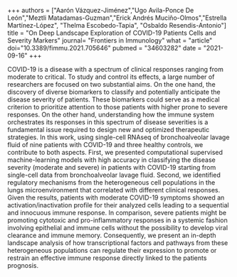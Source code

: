 +++ authors = ["Aarón Vázquez-Jiménez","Ugo Avila-Ponce De León","Meztli Matadamas-Guzman","Erick Andrés Muciño-Olmos","Estrella Martínez-López", "Thelma Escobedo-Tapia", "Osbaldo Resendis-Antonio"] title = "On Deep Landscape Exploration of COVID-19 Patients Cells and Severity Markers" journal= "Frontiers in Immunology" what = "article" doi="10.3389/fimmu.2021.705646" pubmed = "34603282" date = "2021-09-16" +++

COVID-19 is a disease with a spectrum of clinical responses ranging from moderate to critical. To study and control its effects, a large number of researchers are focused on two substantial aims. On the one hand, the discovery of diverse biomarkers to classify and potentially anticipate the disease severity of patients. These biomarkers could serve as a medical criterion to prioritize attention to those patients with higher prone to severe responses. On the other hand, understanding how the immune system orchestrates its responses in this spectrum of disease severities is a fundamental issue required to design new and optimized therapeutic strategies. In this work, using single-cell RNAseq of bronchoalveolar lavage fluid of nine patients with COVID-19 and three healthy controls, we contribute to both aspects. First, we presented computational supervised machine-learning models with high accuracy in classifying the disease severity (moderate and severe) in patients with COVID-19 starting from single-cell data from bronchoalveolar lavage fluid. Second, we identified regulatory mechanisms from the heterogeneous cell populations in the lungs microenvironment that correlated with different clinical responses. Given the results, patients with moderate COVID-19 symptoms showed an activation/inactivation profile for their analyzed cells leading to a sequential and innocuous immune response. In comparison, severe patients might be promoting cytotoxic and pro-inflammatory responses in a systemic fashion involving epithelial and immune cells without the possibility to develop viral clearance and immune memory. Consequently, we present an in-depth landscape analysis of how transcriptional factors and pathways from these heterogeneous populations can regulate their expression to promote or restrain an effective immune response directly linked to the patients prognosis.
